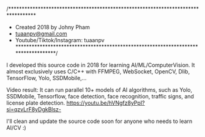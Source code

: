 /**********************************************************************************
*   Created 2018 by Johny Pham
*   tuaanpv@gmail.com
*   Youtube/Tiktok/Instagram: tuaanpv
***********************************************************************************/

I developed this source code in 2018 for learning AI/ML/ComputerVision. It almost exclusively uses C/C++ with FFMPEG, WebSocket, OpenCV, Dlib, TensorFlow, Yolo, SSDMobile,...

Video result: It can run parallel 10+ models of AI algorithms, such as Yolo, SSDMobile, Tensorflow, face detection, face recognition, traffic signs, and license plate detection.
https://youtu.be/hVNgfz8yPpI?si=qzvLrF8yDgkBlsz-


I'll clean and update the source code soon for anyone who needs to learn AI/CV :)